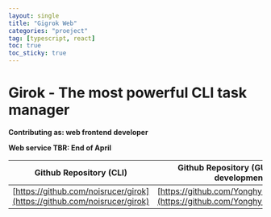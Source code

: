```yaml
---
layout: single
title: "Gigrok Web"
categories: "proeject"
tag: [typescript, react]
toc: true
toc_sticky: true
---
```


# Girok - The most powerful CLI task manager

**Contributing as: web frontend developer**

**Web service TBR: End of April**

| Github Repository (CLI)                                      | Github Repository (GUI) (under-development)                  |
| ------------------------------------------------------------ | ------------------------------------------------------------ |
| [https://github.com/noisrucer/girok](https://github.com/noisrucer/girok) | [https://github.com/Yonghyunkkk/girokweb](https://github.com/Yonghyunkkk/girokweb) |
